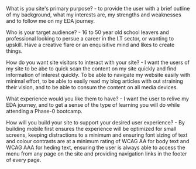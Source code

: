What is you site's primary purpose?
    - to provide the user with a brief outline of my background, what my interests are, my strengths and weaknesses and to follow me on my EDA journey.

Who is your target audience?
    - 16 to 50 year old school leavers and professional looking to persue a career in the I.T sector, or wanting to upskill. Have a creative flare or an enquisitive mind and likes to create things.

How do you want site visitors to interact with your site?
    - I want the users of my site to be abe to quick scan the content on my site quickly and find information of interest quickly. To be able to navigate my website easily with minimal effort, to be able to easily read my blog articles with out straining their vision, and to be able to consum the content on all media devices.

What experience would you like them to have?
    - I want the user to relive my EDA journey, and to get a sense of the type of learning you will do while attending a Phase-0 bootcamp.

How will you build your site to support your desired user experience?
    - By building mobile first ensures the experience will be optimized for small screens, keeping distractions to a minimum and ensuring font sizing of text and colour contrasts are at a minimum rating of WCAG AA for body text and WCAG AAA for heding text, ensuring the user is always able to access the menu from any page on the site and providing navigation links in the footer of every page.